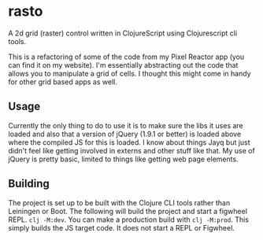 # rasto
A 2d grid (raster) control written in ClojureScript using Clojurescript cli tools.

This is a refactoring of some of the code from my Pixel Reactor app
(you can find it on my website). I'm essentially abstracting out the
code that allows you to manipulate a grid of cells. I thought this
might come in handy for other grid based apps as well.

## Usage

Currently the only thing to do to use it is to make sure the libs it
uses are loaded and also that a version of jQuery (1.9.1 or better) is
loaded above where the compiled JS for this is loaded. I know about
things Jayq but just didn't feel like getting involved in externs and
other stuff like that. My use of jQuery is pretty basic, limited to
things like getting web page elements.

## Building

The project is set up to be built with the Clojure CLI tools rather
than Leiningen or Boot. The following will build the project and start
a figwheel REPL.  `clj -M:dev`. You can make a production build with
`clj -M:prod`. This simply builds the JS target code. It does not
start a REPL or Figwheel.
